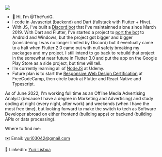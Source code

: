 <img src="https://github-profile-summary-cards.vercel.app/api/cards/profile-details?username=TheYuriG&theme=vue"/>

- 👋 Hi, I’m @TheYuriG.
- I code in Javascript (backend) and Dart (fullstack with Flutter + Hive).
- With JS, I've built a [Discord bot](https://discordapp.com/invite/j55v7pD) that i've maintainned alone since March 2019. With Dart and Flutter, I've started a project to [port the bot](https://github.com/TheYuriG/Yura/tags) to Android and Windows, but the project got bigger and bigger (considering I was no longer limited by Discord) but it eventually came to a halt when Flutter 2.0 came out with null safety breaking my packages and my project. I still intend to go back to rebuild that project in the somewhat near future in Flutter 3.0 and put the app on the Google Play Store as a side project, but time will tell.
- I’m currently learning all of [NodeJS](https://www.udemy.com/course/nodejs-the-complete-guide/) at Udemy.
- Future plan is to start the [Responsive Web Design Certification](https://www.freecodecamp.org/learn/2022/responsive-web-design) at FreeCodeCamp, then circle back at Flutter and React Native and Typescript.

As of June 2022, I'm working full time as an Offline Media Advertising Analyst (because I have a degree in Marketing and Advertising) and study coding at night (every night, after work) and weekends (when I have the most free time), but looking forward to make the switch to tech as Software Developer abroad on either frontend (building apps) or backend (building APIs or data processing).

Where to find me:

✉️ Email: yuri03042@gmail.com

💼 LinkedIn: [Yuri Lisboa](https://www.linkedin.com/in/yuri-gabriel-ferreira-lisboa-0a689223a/)
